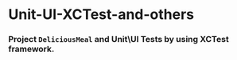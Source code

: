 # Unit-UI-XCTest-and-others

### Project `DeliciousMeal` and Unit\UI Tests by using XCTest framework.
